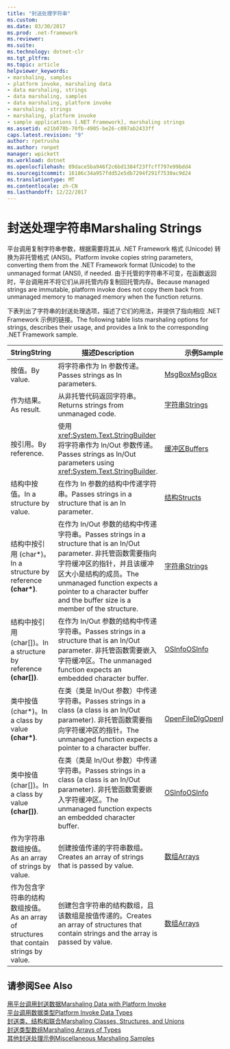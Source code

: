 ```yaml
---
title: "封送处理字符串"
ms.custom: 
ms.date: 03/30/2017
ms.prod: .net-framework
ms.reviewer: 
ms.suite: 
ms.technology: dotnet-clr
ms.tgt_pltfrm: 
ms.topic: article
helpviewer_keywords:
- marshaling, samples
- platform invoke, marshaling data
- data marshaling, strings
- data marshaling, samples
- data marshaling, platform invoke
- marshaling. strings
- marshaling, platform invoke
- sample applications [.NET Framework], marshaling strings
ms.assetid: e21b078b-70fb-4905-be26-c097ab2433ff
caps.latest.revision: "9"
author: rpetrusha
ms.author: ronpet
manager: wpickett
ms.workload: dotnet
ms.openlocfilehash: 89dace5ba946f2c6bd1384f23ffcff797e99bdd4
ms.sourcegitcommit: 16186c34a957fdd52e5db7294f291f7530ac9d24
ms.translationtype: MT
ms.contentlocale: zh-CN
ms.lasthandoff: 12/22/2017
---
```

# <a name="marshaling-strings"></a><span data-ttu-id="06f32-102">封送处理字符串</span><span class="sxs-lookup"><span data-stu-id="06f32-102">Marshaling Strings</span></span>
<span data-ttu-id="06f32-103">平台调用复制字符串参数，根据需要将其从 .NET Framework 格式 (Unicode) 转换为非托管格式 (ANSI)。</span><span class="sxs-lookup"><span data-stu-id="06f32-103">Platform invoke copies string parameters, converting them from the .NET Framework format (Unicode) to the unmanaged format (ANSI), if needed.</span></span> <span data-ttu-id="06f32-104">由于托管的字符串不可变，在函数返回时，平台调用并不将它们从非托管内存复制回托管内存。</span><span class="sxs-lookup"><span data-stu-id="06f32-104">Because managed strings are immutable, platform invoke does not copy them back from unmanaged memory to managed memory when the function returns.</span></span>  
  
 <span data-ttu-id="06f32-105">下表列出了字符串的封送处理选项，描述了它们的用法，并提供了指向相应 .NET Framework 示例的链接。</span><span class="sxs-lookup"><span data-stu-id="06f32-105">The following table lists marshaling options for strings, describes their usage, and provides a link to the corresponding .NET Framework sample.</span></span>  
  
|<span data-ttu-id="06f32-106">String</span><span class="sxs-lookup"><span data-stu-id="06f32-106">String</span></span>|<span data-ttu-id="06f32-107">描述</span><span class="sxs-lookup"><span data-stu-id="06f32-107">Description</span></span>|<span data-ttu-id="06f32-108">示例</span><span class="sxs-lookup"><span data-stu-id="06f32-108">Sample</span></span>|  
|------------|-----------------|------------|  
|<span data-ttu-id="06f32-109">按值。</span><span class="sxs-lookup"><span data-stu-id="06f32-109">By value.</span></span>|<span data-ttu-id="06f32-110">将字符串作为 In 参数传递。</span><span class="sxs-lookup"><span data-stu-id="06f32-110">Passes strings as In parameters.</span></span>|[<span data-ttu-id="06f32-111">MsgBox</span><span class="sxs-lookup"><span data-stu-id="06f32-111">MsgBox</span></span>](../../../docs/framework/interop/msgbox-sample.md)|  
|<span data-ttu-id="06f32-112">作为结果。</span><span class="sxs-lookup"><span data-stu-id="06f32-112">As result.</span></span>|<span data-ttu-id="06f32-113">从非托管代码返回字符串。</span><span class="sxs-lookup"><span data-stu-id="06f32-113">Returns strings from unmanaged code.</span></span>|[<span data-ttu-id="06f32-114">字符串</span><span class="sxs-lookup"><span data-stu-id="06f32-114">Strings</span></span>](http://msdn.microsoft.com/en-us/be9e82a3-dc95-4aaa-9396-61b66e467e02)|  
|<span data-ttu-id="06f32-115">按引用。</span><span class="sxs-lookup"><span data-stu-id="06f32-115">By reference.</span></span>|<span data-ttu-id="06f32-116">使用 <xref:System.Text.StringBuilder> 将字符串作为 In/Out 参数传递。</span><span class="sxs-lookup"><span data-stu-id="06f32-116">Passes strings as In/Out parameters using <xref:System.Text.StringBuilder>.</span></span>|[<span data-ttu-id="06f32-117">缓冲区</span><span class="sxs-lookup"><span data-stu-id="06f32-117">Buffers</span></span>](http://msdn.microsoft.com/en-us/e30d36e8-d7c4-4936-916a-8fdbe4d9ffd5)|  
|<span data-ttu-id="06f32-118">结构中按值。</span><span class="sxs-lookup"><span data-stu-id="06f32-118">In a structure by value.</span></span>|<span data-ttu-id="06f32-119">在作为 In 参数的结构中传递字符串。</span><span class="sxs-lookup"><span data-stu-id="06f32-119">Passes strings in a structure that is an In parameter.</span></span>|[<span data-ttu-id="06f32-120">结构</span><span class="sxs-lookup"><span data-stu-id="06f32-120">Structs</span></span>](http://msdn.microsoft.com/en-us/96a62265-dcf9-4608-bc0a-1f762ab9f48e)|  
|<span data-ttu-id="06f32-121">结构中按引用 (char\*)。</span><span class="sxs-lookup"><span data-stu-id="06f32-121">In a structure by reference **(char\*)**.</span></span>|<span data-ttu-id="06f32-122">在作为 In/Out 参数的结构中传递字符串。</span><span class="sxs-lookup"><span data-stu-id="06f32-122">Passes strings in a structure that is an In/Out parameter.</span></span> <span data-ttu-id="06f32-123">非托管函数需要指向字符缓冲区的指针，并且该缓冲区大小是结构的成员。</span><span class="sxs-lookup"><span data-stu-id="06f32-123">The unmanaged function expects a pointer to a character buffer and the buffer size is a member of the structure.</span></span>|[<span data-ttu-id="06f32-124">字符串</span><span class="sxs-lookup"><span data-stu-id="06f32-124">Strings</span></span>](http://msdn.microsoft.com/en-us/be9e82a3-dc95-4aaa-9396-61b66e467e02)|  
|<span data-ttu-id="06f32-125">结构中按引用 (char[])。</span><span class="sxs-lookup"><span data-stu-id="06f32-125">In a structure by reference **(char[])**.</span></span>|<span data-ttu-id="06f32-126">在作为 In/Out 参数的结构中传递字符串。</span><span class="sxs-lookup"><span data-stu-id="06f32-126">Passes strings in a structure that is an In/Out parameter.</span></span> <span data-ttu-id="06f32-127">非托管函数需要嵌入字符缓冲区。</span><span class="sxs-lookup"><span data-stu-id="06f32-127">The unmanaged function expects an embedded character buffer.</span></span>|[<span data-ttu-id="06f32-128">OSInfo</span><span class="sxs-lookup"><span data-stu-id="06f32-128">OSInfo</span></span>](http://msdn.microsoft.com/en-us/69d89067-507b-41fe-859d-30bf3ff29455)|  
|<span data-ttu-id="06f32-129">类中按值 (char\*)。</span><span class="sxs-lookup"><span data-stu-id="06f32-129">In a class by value **(char\*)**.</span></span>|<span data-ttu-id="06f32-130">在类（类是 In/Out 参数）中传递字符串。</span><span class="sxs-lookup"><span data-stu-id="06f32-130">Passes strings in a class (a class is an In/Out parameter).</span></span> <span data-ttu-id="06f32-131">非托管函数需要指向字符缓冲区的指针。</span><span class="sxs-lookup"><span data-stu-id="06f32-131">The unmanaged function expects a pointer to a character buffer.</span></span>|[<span data-ttu-id="06f32-132">OpenFileDlg</span><span class="sxs-lookup"><span data-stu-id="06f32-132">OpenFileDlg</span></span>](http://msdn.microsoft.com/en-us/b7dea792-cb92-4baf-ac7b-6a24803e6c75)|  
|<span data-ttu-id="06f32-133">类中按值 (char[])。</span><span class="sxs-lookup"><span data-stu-id="06f32-133">In a class by value **(char[])**.</span></span>|<span data-ttu-id="06f32-134">在类（类是 In/Out 参数）中传递字符串。</span><span class="sxs-lookup"><span data-stu-id="06f32-134">Passes strings in a class (a class is an In/Out parameter).</span></span> <span data-ttu-id="06f32-135">非托管函数需要嵌入字符缓冲区。</span><span class="sxs-lookup"><span data-stu-id="06f32-135">The unmanaged function expects an embedded character buffer.</span></span>|[<span data-ttu-id="06f32-136">OSInfo</span><span class="sxs-lookup"><span data-stu-id="06f32-136">OSInfo</span></span>](http://msdn.microsoft.com/en-us/69d89067-507b-41fe-859d-30bf3ff29455)|  
|<span data-ttu-id="06f32-137">作为字符串数组按值。</span><span class="sxs-lookup"><span data-stu-id="06f32-137">As an array of strings by value.</span></span>|<span data-ttu-id="06f32-138">创建按值传递的字符串数组。</span><span class="sxs-lookup"><span data-stu-id="06f32-138">Creates an array of strings that is passed by value.</span></span>|[<span data-ttu-id="06f32-139">数组</span><span class="sxs-lookup"><span data-stu-id="06f32-139">Arrays</span></span>](../../../docs/framework/interop/marshaling-different-types-of-arrays.md)|  
|<span data-ttu-id="06f32-140">作为包含字符串的结构数组按值。</span><span class="sxs-lookup"><span data-stu-id="06f32-140">As an array of structures that contain strings by value.</span></span>|<span data-ttu-id="06f32-141">创建包含字符串的结构数组，且该数组是按值传递的。</span><span class="sxs-lookup"><span data-stu-id="06f32-141">Creates an array of structures that contain strings and the array is passed by value.</span></span>|[<span data-ttu-id="06f32-142">数组</span><span class="sxs-lookup"><span data-stu-id="06f32-142">Arrays</span></span>](../../../docs/framework/interop/marshaling-different-types-of-arrays.md)|  
  
## <a name="see-also"></a><span data-ttu-id="06f32-143">请参阅</span><span class="sxs-lookup"><span data-stu-id="06f32-143">See Also</span></span>  
 [<span data-ttu-id="06f32-144">用平台调用封送数据</span><span class="sxs-lookup"><span data-stu-id="06f32-144">Marshaling Data with Platform Invoke</span></span>](../../../docs/framework/interop/marshaling-data-with-platform-invoke.md)  
 [<span data-ttu-id="06f32-145">平台调用数据类型</span><span class="sxs-lookup"><span data-stu-id="06f32-145">Platform Invoke Data Types</span></span>](http://msdn.microsoft.com/en-us/16014d9f-d6bd-481e-83f0-df11377c550f)  
 [<span data-ttu-id="06f32-146">封送类、结构和联合</span><span class="sxs-lookup"><span data-stu-id="06f32-146">Marshaling Classes, Structures, and Unions</span></span>](../../../docs/framework/interop/marshaling-classes-structures-and-unions.md)  
 [<span data-ttu-id="06f32-147">封送类型数组</span><span class="sxs-lookup"><span data-stu-id="06f32-147">Marshaling Arrays of Types</span></span>](http://msdn.microsoft.com/en-us/049b1c1b-228f-4445-88ec-91bc7fd4b1e8)  
 [<span data-ttu-id="06f32-148">其他封送处理示例</span><span class="sxs-lookup"><span data-stu-id="06f32-148">Miscellaneous Marshaling Samples</span></span>](http://msdn.microsoft.com/en-us/a915c948-54e9-4d0f-a525-95a77fd8ed70)
